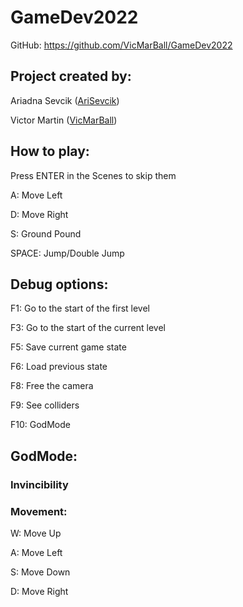 # GameDev2022
GitHub: https://github.com/VicMarBall/GameDev2022

## Project created by:
Ariadna Sevcik ([AriSevcik](https://github.com/AriSevcik))

Victor Martin ([VicMarBall](https://github.com/VicMarBall))

## How to play: 
Press ENTER in the Scenes to skip them

A: Move Left

D: Move Right

S: Ground Pound

SPACE: Jump/Double Jump

## Debug options: 
F1: Go to the start of the first level

F3: Go to the start of the current level

F5: Save current game state

F6: Load previous state

F8: Free the camera

F9: See colliders

F10: GodMode

## GodMode:
### Invincibility

### Movement: 
W: Move Up

A: Move Left

S: Move Down

D: Move Right

